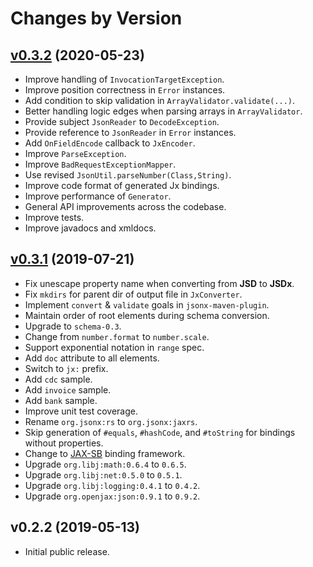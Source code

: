 # Changes by Version

## [v0.3.2](https://github.com/jsonx-org/java/compare/3700771ef1a771f12b0f0ba92b93d9601be5ba2c..HEAD) (2020-05-23)
* Improve handling of `InvocationTargetException`.
* Improve position correctness in `Error` instances.
* Add condition to skip validation in `ArrayValidator.validate(...)`.
* Better handling logic edges when parsing arrays in `ArrayValidator`.
* Provide subject `JsonReader` to `DecodeException`.
* Provide reference to `JsonReader` in `Error` instances.
* Add `OnFieldEncode` callback to `JxEncoder`.
* Improve `ParseException`.
* Improve `BadRequestExceptionMapper`.
* Use revised `JsonUtil.parseNumber(Class,String)`.
* Improve code format of generated Jx bindings.
* Improve performance of `Generator`.
* General API improvements across the codebase.
* Improve tests.
* Improve javadocs and xmldocs.

## [v0.3.1](https://github.com/jsonx-org/java/compare/54e5e19f9540b68baebffbc380fbc266c3367cd2..3700771ef1a771f12b0f0ba92b93d9601be5ba2c) (2019-07-21)
* Fix unescape property name when converting from **JSD** to **JSDx**.
* Fix `mkdirs` for parent dir of output file in `JxConverter`.
* Implement `convert` & `validate` goals in `jsonx-maven-plugin`.
* Maintain order of root elements during schema conversion.
* Upgrade to `schema-0.3`.
* Change from `number.format` to `number.scale`.
* Support exponential notation in `range` spec.
* Add `doc` attribute to all elements.
* Switch to `jx:` prefix.
* Add `cdc` sample.
* Add `invoice` sample.
* Add `bank` sample.
* Improve unit test coverage.
* Rename `org.jsonx:rs` to `org.jsonx:jaxrs`.
* Skip generation of `#equals`, `#hashCode`, and `#toString` for bindings without properties.
* Change to [JAX-SB](https://github.com/jaxsb/jaxsb) binding framework.
* Upgrade `org.libj:math:0.6.4` to `0.6.5`.
* Upgrade `org.libj:net:0.5.0` to `0.5.1`.
* Upgrade `org.libj:logging:0.4.1` to `0.4.2`.
* Upgrade `org.openjax:json:0.9.1` to `0.9.2`.

## v0.2.2 (2019-05-13)
* Initial public release.